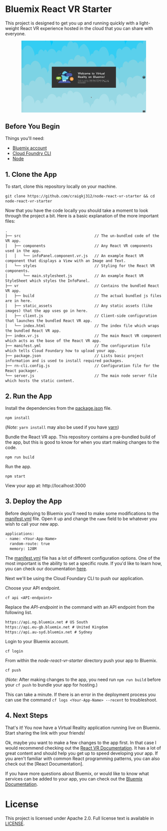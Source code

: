 # Bluemix React VR Starter

This project is designed to get you up and running quickly with a light-weight React VR experience hosted in the cloud that you can share with everyone.

<p align="center">
  <img src="readme_img/example-run.gif" width="400">
</p>

## Before You Begin

Things you'll need:
* [Bluemix account](https://console.ng.bluemix.net/registration/)
* [Cloud Foundry CLI](https://github.com/cloudfoundry/cli#downloads)
* [Node](https://nodejs.org/en/)

## 1. Clone the App

To start, clone this repository locally on your machine.

  ```
  git clone https://github.com/craigkj312/node-react-vr-starter && cd node-react-vr-starter
  ```

Now that you have the code locally you should take a moment to look through the project a bit. Here is a basic explanation of the more important files:

```
.
├── src                                 // The un-bundled code of the VR app.
│   ├── components                      // Any React VR components used in the app.
│   │   └── infoPanel.component.vr.js   // An example React VR component that displays a View with an Image and Text.
│   └── styles                          // Styling for the React VR components.
│       └── main.stylesheet.js          // An example React VR StyleSheet which styles the InfoPanel.
├── vr                                  // Contains the bundled React VR app.
│   ├── build                           // The actual bundled js files are in here.
│   ├── static_assets                   // Any static assets (like images) that the app uses go in here.
│   ├── client.js                       // Client-side configuration that launches the bundled React VR app.
│   └── index.html                      // The index file which wraps the bundled React VR app.
├── index.vr.js                         // The main React VR component which acts as the base of the React VR app.
├── manifest.yml                        // The configuration file which tells Cloud Foundary how to upload your app.
├── package.json                        // Lists basic project information and is used to install required packages.
├── rn-cli.config.js                    // Configuration file for the React packager. 
└── server.js                           // The main node server file which hosts the static content.
```

## 2. Run the App

Install the dependencies from the [package.json](https://docs.npmjs.com/files/package.json) file.
  ```
  npm install
  ```
(_Note:_ `yarn install` may also be used if you have [yarn](https://yarnpkg.com/en/))

Bundle the React VR app. This repository contains a pre-bundled build of the app, but this is good to know for when you start making changes to the code.
  ```
  npm run build
  ```

Run the app.
  ```
  npm start  
  ```

View your app at: http://localhost:3000

## 3. Deploy the App

Before deploying to Bluemix you'll need to make some modifications to the [manifest.yml](mainfest.yml) file. Open it up and change the `name` field to be whatever you wish to call your new app.
 
 ```
 applications:
 - name: <Your-App-Name>
   random-route: true
   memory: 128M
 ```

The [manifest.yml](mainfest.yml) file has a lot of different configuration options. One of the most important is the ability to set a specific route. If you'd like to learn how, you can check our documentation [here](https://console.bluemix.net/docs/manageapps/depapps.html#appmanifest).

Next we'll be using the Cloud Foundary CLI to push our application.

Choose your API endpoint.
   ```
   cf api <API-endpoint>
   ```

Replace the *API-endpoint* in the command with an API endpoint from the following list.
  ```
  https://api.ng.bluemix.net # US South
  https://api.eu-gb.bluemix.net # United Kingdom
  https://api.au-syd.bluemix.net # Sydney
  ```

Login to your Bluemix account.

  ```
  cf login
  ```

From within the *node-react-vr-starter* directory push your app to Bluemix.
  ```
  cf push
  ```
(_Note:_ After making changes to the app, you need run `npm run build` before your `cf push` to bundle your app for hosting.)

This can take a minute. If there is an error in the deployment process you can use the command `cf logs <Your-App-Name> --recent` to troubleshoot.

## 4. Next Steps

That's it! You now have a Virtual Reality application running live on Bluemix. Start sharing the link with your friends!

Ok, maybe you want to make a few changes to the app first. In that case I would recommend checking out the [React VR Documentation](https://facebook.github.io/react-vr/docs/getting-started.html). It has a lot of great content and should help you get up to speed developing your app. If you aren't familiar with common React programming patterns, you can also check out the [React Documentation].

If you have more questions about Bluemix, or would like to know what services can be added to your app, you can check out the [Bluemix Documentation](https://console.bluemix.net/docs/).

# License
This project is licensed under Apache 2.0. Full license text is
available in [LICENSE](LICENSE).
